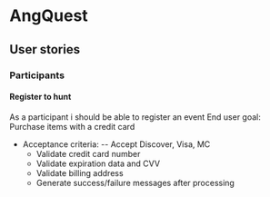 # AngQuest

## User stories

### Participants
#### Register to hunt
As a participant i should be able to register an event
End user goal: Purchase items with a credit card

- Acceptance criteria:
-- Accept Discover, Visa, MC
    - Validate credit card number
    - Validate expiration data and CVV
    - Validate billing address
    - Generate success/failure messages after processing